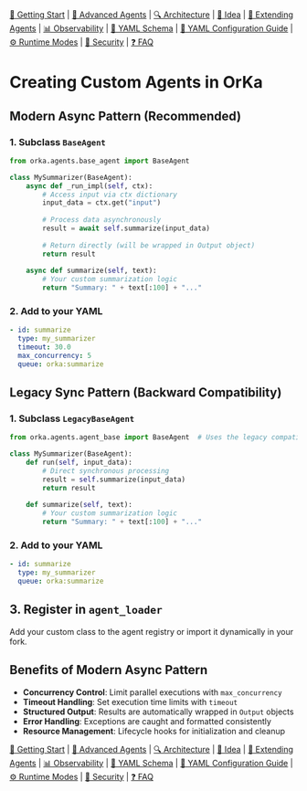 [📘 Getting Start](./getting-started.md) | [🤖 Advanced Agents](./agents-advanced.md) | [🔍 Architecture](./architecture.md) | [🧠 Idea](./index.md) | [🧪 Extending Agents](./extending-agents.md) | [📊 Observability](./observability.md) | [📜 YAML Schema](./orka.yaml-schema.md) | [📝 YAML Configuration Guide](./yaml-configuration-guide.md) | [⚙ Runtime Modes](./runtime-modes.md) | [🔐 Security](./security.md) | [❓ FAQ](./faq.md)

# Creating Custom Agents in OrKa

## Modern Async Pattern (Recommended)

### 1. Subclass `BaseAgent`
```python
from orka.agents.base_agent import BaseAgent

class MySummarizer(BaseAgent):
    async def _run_impl(self, ctx):
        # Access input via ctx dictionary
        input_data = ctx.get("input")
        
        # Process data asynchronously
        result = await self.summarize(input_data)
        
        # Return directly (will be wrapped in Output object)
        return result
        
    async def summarize(self, text):
        # Your custom summarization logic
        return "Summary: " + text[:100] + "..."
```

### 2. Add to your YAML
```yaml
- id: summarize
  type: my_summarizer
  timeout: 30.0
  max_concurrency: 5
  queue: orka:summarize
```

## Legacy Sync Pattern (Backward Compatibility)

### 1. Subclass `LegacyBaseAgent`
```python
from orka.agents.agent_base import BaseAgent  # Uses the legacy compatibility layer

class MySummarizer(BaseAgent):
    def run(self, input_data):
        # Direct synchronous processing
        result = self.summarize(input_data)
        return result
        
    def summarize(self, text):
        # Your custom summarization logic
        return "Summary: " + text[:100] + "..."
```

### 2. Add to your YAML
```yaml
- id: summarize
  type: my_summarizer
  queue: orka:summarize
```

## 3. Register in `agent_loader`
Add your custom class to the agent registry or import it dynamically in your fork.

## Benefits of Modern Async Pattern

- **Concurrency Control**: Limit parallel executions with `max_concurrency`
- **Timeout Handling**: Set execution time limits with `timeout`
- **Structured Output**: Results are automatically wrapped in `Output` objects
- **Error Handling**: Exceptions are caught and formatted consistently
- **Resource Management**: Lifecycle hooks for initialization and cleanup

[📘 Getting Start](./getting-started.md) | [🤖 Advanced Agents](./agents-advanced.md) | [🔍 Architecture](./architecture.md) | [🧠 Idea](./index.md) | [🧪 Extending Agents](./extending-agents.md) | [📊 Observability](./observability.md) | [📜 YAML Schema](./orka.yaml-schema.md) | [📝 YAML Configuration Guide](./yaml-configuration-guide.md) | [⚙ Runtime Modes](./runtime-modes.md) | [🔐 Security](./security.md) | [❓ FAQ](./faq.md)
